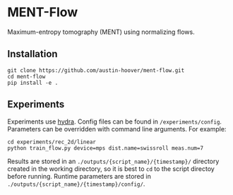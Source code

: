 # MENT-Flow

Maximum-entropy tomography (MENT) using normalizing flows.


## Installation

```
git clone https://github.com/austin-hoover/ment-flow.git
cd ment-flow
pip install -e .
```

## Experiments

Experiments use [hydra](https://hydra.cc). Config files can be found in `/experiments/config`. Parameters can be overridden with command line arguments. For example: 
```
cd experiments/rec_2d/linear
python train_flow.py device=mps dist.name=swissroll meas.num=7
```
Results are stored in an `./outputs/{script_name}/{timestamp}/` directory created in the working directory, so it is best to `cd` to the script directoy before running. Runtime parameters are stored in `./outputs/{script_name}/{timestamp}/config/`.

